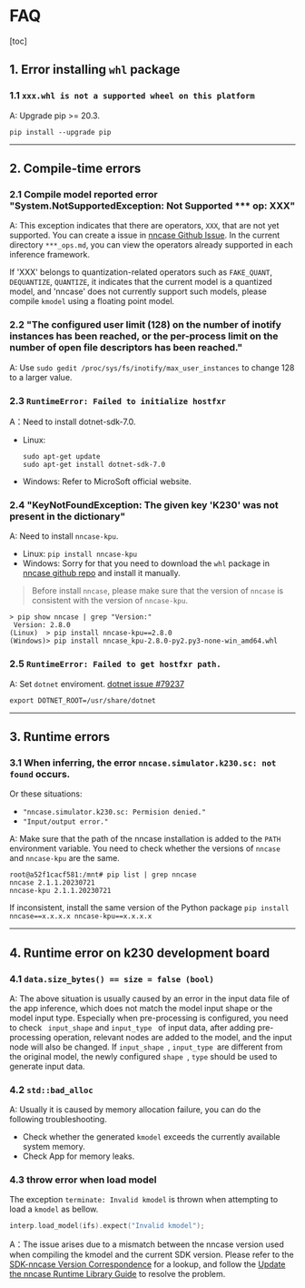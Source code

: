 # FAQ

[toc]

## 1. Error installing `whl` package

### 1.1 `xxx.whl is not a supported wheel on this platform`

A: Upgrade pip >= 20.3.

```shell
pip install --upgrade pip
```

---

## 2. Compile-time errors

### 2.1 Compile model reported error "System.NotSupportedException: Not Supported *** op: XXX"

A: This exception indicates that there are operators, `XXX`, that are not yet supported. You can create a issue in [nncase Github Issue](https://github.com/kendryte/nncase/issues). In the current directory `***_ops.md`, you can view the operators already supported in each inference framework.

If 'XXX' belongs to quantization-related operators such as `FAKE_QUANT`, `DEQUANTIZE`, `QUANTIZE`, it indicates that the current model is a quantized model, and 'nncase' does not currently support such models, please compile `kmodel` using a floating point model.

### 2.2 "The configured user limit (128) on the number of inotify instances has been reached, or the per-process limit on the number of open file descriptors has been reached."

A: Use `sudo gedit /proc/sys/fs/inotify/max_user_instances` to change 128 to a larger value.

### 2.3 `RuntimeError: Failed to initialize hostfxr`

A：Need to install dotnet-sdk-7.0.

- Linux:

    ```shell
    sudo apt-get update
    sudo apt-get install dotnet-sdk-7.0
    ```

- Windows: Refer to MicroSoft official website.

### 2.4 "KeyNotFoundException: The given key 'K230' was not present in the dictionary"

A: Need to install `nncase-kpu`.
- Linux: `pip install nncase-kpu`
- Windows: Sorry for that you need to download the `whl` package in [nncase github repo](https://github.com/kendryte/nncase/tags) and install it manually.

> Before install `nncase`, please make sure that the version of `nncase` is consistent with the version of `nncase-kpu`.

```shell
> pip show nncase | grep "Version:"
 Version: 2.8.0
(Linux)  > pip install nncase-kpu==2.8.0
(Windows)> pip install nncase_kpu-2.8.0-py2.py3-none-win_amd64.whl
```

### 2.5 `RuntimeError: Failed to get hostfxr path.`

A: Set `dotnet` enviroment. [dotnet issue #79237](https://github.com/dotnet/runtime/issues/79237)

```shell
export DOTNET_ROOT=/usr/share/dotnet
```

---

## 3. Runtime errors

### 3.1 When inferring, the error `nncase.simulator.k230.sc: not found` occurs.

Or these situations:

- `"nncase.simulator.k230.sc: Permision denied."`
- `"Input/output error."`

A: Make sure that the path of the nncase installation is added to the `PATH` environment variable. You need to check whether the versions of `nncase` and `nncase-kpu` are the same.

```shell
root@a52f1cacf581:/mnt# pip list | grep nncase
nncase 2.1.1.20230721
nncase-kpu 2.1.1.20230721
```

If inconsistent, install the same version of the Python package `pip install nncase==x.x.x.x nncase-kpu==x.x.x.x`

---

## 4. Runtime error on k230 development board

### 4.1 `data.size_bytes() == size = false (bool)`

A: The above situation is usually caused by an error in the input data file of the app inference, which does not match the model input shape or the model input type. Especially when pre-processing is configured, you need to check ` input_shape` and `input_type ` of input data, after adding pre-processing operation, relevant nodes are added to the model, and the input node will also be changed. If   `input_shape `, `input_type `are different from the original model, the newly configured `shape `, `type` should be used to generate input data.

### 4.2 `std::bad_alloc`

A: Usually it is caused by memory allocation failure, you can do the following troubleshooting.

- Check whether the generated `kmodel` exceeds the currently available system memory.
- Check App for memory leaks.

### 4.3 throw error when load model

The exception `terminate: Invalid kmodel` is thrown when attempting to load a `kmodel` as bellow.

```CPP
interp.load_model(ifs).expect("Invalid kmodel");
```

A：The issue arises due to a mismatch between the nncase version used when compiling the kmodel and the current SDK version. Please refer to the [SDK-nncase Version Correspondence](https://developer.canaan-creative.com/k230/dev/zh/03_other/K230_SDK_nncase%E7%89%88%E6%9C%AC%E5%AF%B9%E5%BA%94%E5%85%B3%E7%B3%BB.html) for a lookup, and follow the [Update the nncase Runtime Library Guide](https://developer.canaan-creative.com/k230/dev/zh/03_other/K230_SDK%E6%9B%B4%E6%96%B0nncase%E8%BF%90%E8%A1%8C%E6%97%B6%E5%BA%93%E6%8C%87%E5%8D%97.html) to resolve the problem.

